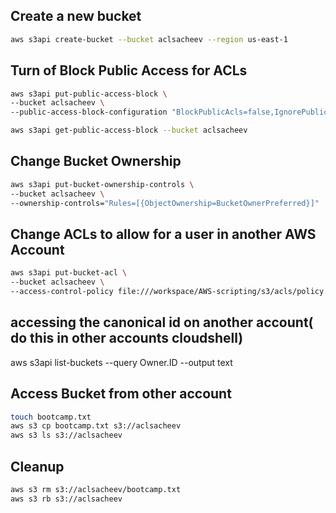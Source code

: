 ## Create a new bucket

```sh
aws s3api create-bucket --bucket aclsacheev --region us-east-1
```

## Turn of Block Public Access for ACLs

```sh
aws s3api put-public-access-block \
--bucket aclsacheev \
--public-access-block-configuration "BlockPublicAcls=false,IgnorePublicAcls=false,BlockPublicPolicy=true,RestrictPublicBuckets=true"
```

```sh
aws s3api get-public-access-block --bucket aclsacheev
```

## Change Bucket Ownership


```sh
aws s3api put-bucket-ownership-controls \
--bucket aclsacheev \
--ownership-controls="Rules=[{ObjectOwnership=BucketOwnerPreferred}]"
```

## Change ACLs to allow for a user in another AWS Account

```sh
aws s3api put-bucket-acl \
--bucket aclsacheev \
--access-control-policy file:///workspace/AWS-scripting/s3/acls/policy.json
```

## accessing the canonical id on another account( do this in other accounts cloudshell)

aws s3api list-buckets --query Owner.ID --output text 

## Access Bucket from other account

```sh
touch bootcamp.txt
aws s3 cp bootcamp.txt s3://aclsacheev
aws s3 ls s3://aclsacheev
```

## Cleanup

```sh
aws s3 rm s3://aclsacheev/bootcamp.txt
aws s3 rb s3://aclsacheev
```